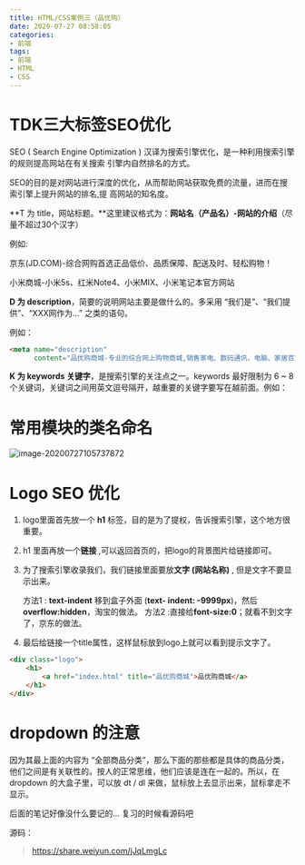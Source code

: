 ```yaml
---
title: HTML/CSS案例三（品优购）
date: 2020-07-27 08:58:05
categories: 
- 前端
tags:
- 前端
- HTML
- CSS
---
```




# TDK三大标签SEO优化

SEO ( Search Engine Optimization ) 汉译为搜索引擎优化，是一种利用搜索引擎的规则提高网站在有关搜索
引擎内自然排名的方式。

SEO的目的是对网站进行深度的优化，从而帮助网站获取免费的流量，进而在搜索引擎上提升网站的排名,提
高网站的知名度。

**T 为 title，网站标题。**这里建议格式为：**网站名（产品名）-网站的介绍**（尽量不超过30个汉字）

例如:

京东(JD.COM)-综合网购首选正品低价、品质保障、配送及时、轻松购物！

小米商城-小米5s、红米Note4、小米MIX、小米笔记本官方网站

**D 为 description**，简要的说明网站主要是做什么的。多采用 “我们是”、“我们提供”、“XXX网作为...” 之类的语句。

例如：

```html
<meta name="description"
      content="品优购商城-专业的综合网上购物商城,销售家电、数码通讯、电脑、家居百货、服装服饰、母婴、图书、食品等数万个品牌优质商品.便捷、诚信的服务，为您提供愉悦的网上购物体验!" />

```

**K 为 keywords 关键字**，是搜索引擎的关注点之一。keywords 最好限制为 6 ~ 8 个关键词，关键词之间用英文逗号隔开，越重要的关键字要写在越前面。例如：



# 常用模块的类名命名

![image-20200727105737872](R:/mdImages/image-20200727105737872.png)



# Logo SEO 优化

1. logo里面首先放一个 **h1** 标签，目的是为了提权，告诉搜索引擎，这个地方很重要。

2. h1 里面再放一个**链接** ,可以返回首页的，把logo的背景图片给链接即可。

3. 为了搜索引擎收录我们，我们链接里面要放**文字 (网站名称)** , 但是文字不要显示出来。

   方法1 : **text-indent** 移到盒子外面 (**text- indent: -9999px**)，然后 **overflow:hidden**，淘宝的做法。
   方法2 :直接给**font-size:0**；就看不到文字了，京东的做法。

4. 最后给链接一个title属性，这样鼠标放到logo上就可以看到提示文字了。

```html
<div class="logo">
    <h1>
        <a href="index.html" title="品优购商城">品优购商城</a>
    </h1>
</div>
```



# dropdown 的注意

因为其最上面的内容为 “全部商品分类”，那么下面的那些都是具体的商品分类，他们之间是有关联性的。按人的正常思维，他们应该是连在一起的。所以，在 dropdown 的大盒子里，可以放 dt / dl 来做，鼠标放上去显示出来，鼠标拿走不显示。



后面的笔记好像没什么要记的... 复习的时候看源码吧

源码：

> https://share.weiyun.com/jJqLmgLc


